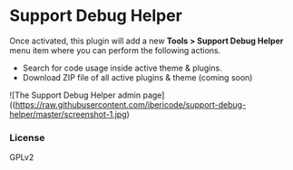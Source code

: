 # Support Debug Helper

Once activated, this plugin will add a new **Tools > Support Debug Helper** menu item where you can perform the following actions.

- Search for code usage inside active theme & plugins.
- Download ZIP file of all active plugins & theme (coming soon)

![The Support Debug Helper admin page]((https://raw.githubusercontent.com/ibericode/support-debug-helper/master/screenshot-1.jpg)

### License

GPLv2